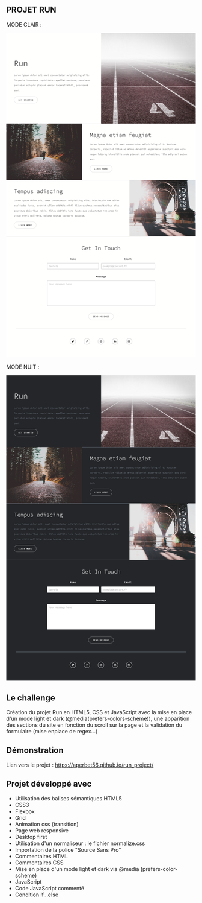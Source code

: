 ## PROJET RUN

MODE CLAIR :

![Design preview for the run project](./img/preview.png)

MODE NUIT :

![Design preview for the run project](./img/preview_dark_mode.png)

## Le challenge

Création du projet Run en HTML5, CSS et JavaScript avec la mise en place d'un mode light et dark (@media(prefers-colors-scheme)), une apparition des sections du site en fonction du scroll sur la page et la validation du formulaire (mise enplace de regex...)

## Démonstration

Lien vers le projet : https://aperbet56.github.io/run_project/

## Projet développé avec

- Utilisation des balises sémantiques HTML5
- CSS3
- Flexbox
- Grid
- Animation css (transition)
- Page web responsive
- Desktop first
- Utilisation d'un normaliseur : le fichier normalize.css
- Importation de la police "Source Sans Pro"
- Commentaires HTML
- Commentaires CSS
- Mise en place d'un mode light et dark via @media (prefers-color-scheme)
- JavaScript
- Code JavaScript commenté
- Condition if...else
